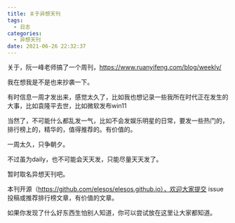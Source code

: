 ```yaml
---
title: 关于异想天刊
tags:
  - 日志
categories:
  - 异想天刊
date: 2021-06-26 22:32:37
---
```

关于，阮一峰老师搞了一个周刊，https://www.ruanyifeng.com/blog/weekly/

我在想我是不是也来抄袭一下。

有时信息一周才发出来，感觉太久了，比如我也想记录一些我所在时代正在发生的大事，比如袁隆平去世，比如微软发布win11

当然了，不可能什么都乱发一气，比如不会发娱乐明星的日常，要发一些热门的，排行榜上的，精华的，值得推荐的。有价值的。

一周太久，只争朝夕。

不过虽为daily，也不可能会天天发，只能尽量天天发了。

暂时取名异想天刊吧。

本刊开源（https://github.com/elesos/elesos.github.io），欢迎大家提交 issue 投稿或推荐排行榜文章，有价值的文章。

如果你发现了什么好东西生怕别人知道，你可以尝试放在这里让大家都知道。